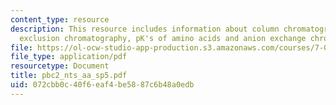 ```yaml
---
content_type: resource
description: This resource includes information about column chromatography, size
  exclusion chromatography, pK's of amino acids and anion exchange chromatography.
file: https://ol-ocw-studio-app-production.s3.amazonaws.com/courses/7-02-experimental-biology-communication-spring-2005/072cbb0c40f6eaf4be5887c6b48a0edb_pbc2_nts_aa_sp5.pdf
file_type: application/pdf
resourcetype: Document
title: pbc2_nts_aa_sp5.pdf
uid: 072cbb0c-40f6-eaf4-be58-87c6b48a0edb
---
```

